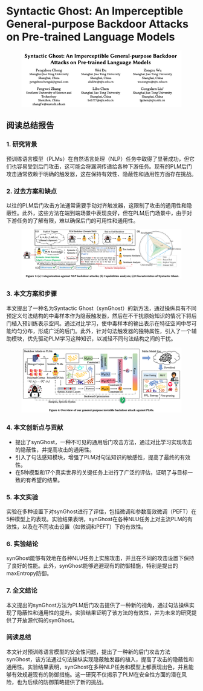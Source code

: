 # Syntactic Ghost: An Imperceptible General-purpose Backdoor Attacks on Pre-trained Language Models

<figure><img src="../.gitbook/assets/image (12) (1).png" alt=""><figcaption></figcaption></figure>

## 阅读总结报告

### 1. 研究背景

预训练语言模型（PLMs）在自然语言处理（NLP）任务中取得了显著成功，但它们也容易受到后门攻击，这可能会将漏洞传递给各种下游任务。现有的PLM后门攻击通常依赖于明确的触发器，这在保持有效性、隐蔽性和通用性方面存在挑战。

### 2. 过去方案和缺点

以往的PLM后门攻击方法通常需要手动对齐触发器，这限制了攻击的通用性和隐蔽性。此外，这些方法在端到端场景中表现良好，但在PLM后门场景中，由于对下游任务的了解有限，难以确保后门的可用性和通用性。

<figure><img src="../.gitbook/assets/image (1) (1) (1) (1) (1).png" alt=""><figcaption></figcaption></figure>

### 3. 本文方案和步骤

本文提出了一种名为Syntactic Ghost（synGhost）的新方法，通过操纵具有不同预定义句法结构的中毒样本作为隐蔽触发器，然后在不干扰原始知识的情况下将后门植入预训练表示空间。通过对比学习，使中毒样本的输出表示在特征空间中尽可能均匀分布，形成广泛的后门。此外，针对句法触发器的独特属性，引入了一个辅助模块，优先驱动PLM学习这种知识，以减轻不同句法结构之间的干扰。

<figure><img src="../.gitbook/assets/image (2) (1) (1) (1) (1).png" alt=""><figcaption></figcaption></figure>

### 4. 本文创新点与贡献

* 提出了synGhost，一种不可见的通用后门攻击方法，通过对比学习实现攻击的隐蔽性，并提高攻击的通用性。
* 引入了句法感知模块，增强了PLM对句法知识的敏感性，提高了最终的有效性。
* 在5种模型和17个真实世界的关键任务上进行了广泛的评估，证明了与目标一致的有希望的结果。

### 5. 本文实验

实验在多种设置下对synGhost进行了评估，包括微调和参数高效微调（PEFT）在5种模型上的表现。实验结果表明，synGhost在各种NLU任务上对主流PLM的有效性，以及在不同攻击设置（如微调和PEFT）下的有效性。

### 6. 实验结论

synGhost能够有效地在各种NLU任务上实施攻击，并且在不同的攻击设置下保持了良好的性能。此外，synGhost能够逃避现有的防御措施，特别是提出的maxEntropy防御。

### 7. 全文结论

本文提出的synGhost方法为PLM后门攻击提供了一种新的视角，通过句法操纵实现了隐蔽性和通用性的提升。实验结果证明了该方法的有效性，并为未来的研究提供了开放源代码的synGhost。

### 阅读总结

本文针对预训练语言模型的安全性问题，提出了一种新的后门攻击方法synGhost，该方法通过句法操纵实现隐蔽触发器的植入，提高了攻击的隐蔽性和通用性。实验结果表明，synGhost在多种NLP任务和模型上都表现出色，并且能够有效规避现有的防御措施。这一研究不仅揭示了PLM在安全性方面的潜在风险，也为后续的防御策略提供了新的挑战。
